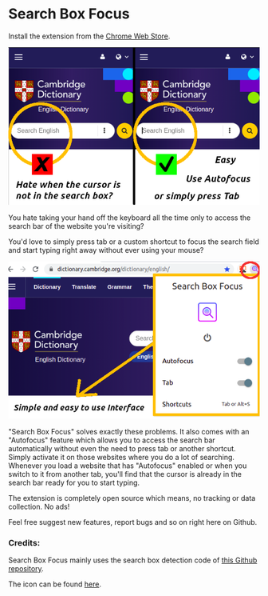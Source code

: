 # Search Box Focus

Install the extension from the [Chrome Web Store](https://chrome.google.com/webstore/detail/search-box-focus-hit-tab/amgmdnojamodmpfjaokfgpijhpcednjm).

![image](https://github.com/gignupg/Search-Box-Focus/blob/main/icons/Chrome%20Web%20Store/chrome%20store%201.png)

You hate taking your hand off the keyboard all the time only to access the search bar of the website you're visiting?

You'd love to simply press tab or a custom shortcut to focus the search field and start typing right away without ever using your mouse?

![image-2](https://github.com/gignupg/Search-Box-Focus/blob/main/icons/Chrome%20Web%20Store/chrome%20store%202.png)

"Search Box Focus" solves exactly these problems. It also comes with an "Autofocus" feature which allows you to access the search bar automatically without even the need to press tab or another shortcut. Simply activate it on those websites where you do a lot of searching. Whenever you load a website that has "Autofocus" enabled or when you switch to it from another tab, you'll find that the cursor is already in the search bar ready for you to start typing. 

The extension is completely open source which means, no tracking or data collection. No ads! 

Feel free suggest new features, report bugs and so on right here on Github.

### Credits: 

Search Box Focus mainly uses the search box detection code of [this Github repository](https://github.com/CodeRevver/Focus-First-Input). 

The icon can be found [here](https://icons8.com/icon/48167/google-web-search).
